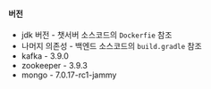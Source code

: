 #### 버전

- jdk 버전 - 챗서버 소스코드의 `Dockerfie` 참조
- 나머지 의존성 - 백엔드 소스코드의 `build.gradle` 참조
- kafka - 3.9.0
- zookeeper - 3.9.3
- mongo - 7.0.17-rc1-jammy